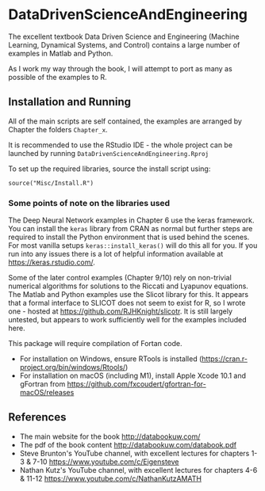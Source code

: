 # DataDrivenScienceAndEngineering

The excellent textbook Data Driven Science and Engineering (Machine Learning, Dynamical Systems, and Control) contains a large number of examples in Matlab and Python.

As I work my way through the book, I will attempt to port as many as possible of the examples to R.

## Installation and Running

All of the main scripts are self contained, the examples are arranged by Chapter the folders `Chapter_x`.

It is recommended to use the RStudio IDE - the whole project can be launched by running `DataDrivenScienceAndEngineering.Rproj`

To set up the required libraries, source the install script using:

```
source("Misc/Install.R")
```

### Some points of note on the libraries used

The Deep Neural Network examples in Chapter 6 use the keras framework. You can install the `keras` library from CRAN as normal but further steps are required to install the Python environment that is used behind the scenes. For most vanilla setups `keras::install_keras()` will do this all for you. If you run into any issues there is a lot of helpful information available at https://keras.rstudio.com/.

Some of the later control examples (Chapter 9/10) rely on non-trivial numerical algorithms for solutions to the Riccati and Lyapunov equations. The Matlab and Python examples use the Slicot library for this. It appears that a formal interface to SLICOT does not seem to exist for R, so I wrote one - hosted at https://github.com/RJHKnight/slicotr. It is still largely untested, but appears to work sufficiently well for the examples included here.

This package will require compilation of Fortan code. 

- For installation on Windows, ensure RTools is installed (https://cran.r-project.org/bin/windows/Rtools/)
- For installation on macOS (including M1), install Apple Xcode 10.1 and gFortran from https://github.com/fxcoudert/gfortran-for-macOS/releases


## References

* The main website for the book http://databookuw.com/
* The pdf of the book content http://databookuw.com/databook.pdf
* Steve Brunton's YouTube channel, with excellent lectures for chapters 1-3 & 7-10  https://www.youtube.com/c/Eigensteve
* Nathan Kutz's YouTube channel, with excellent lectures for chapters 4-6 & 11-12 https://www.youtube.com/c/NathanKutzAMATH
